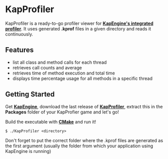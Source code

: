# KapProfiler

KapProfiler is a ready-to-go profiler viewer for **[KapEngine's integrated profiler](https://github.com/benji-35/KapEngine/)**. It uses generated **.kprof** files in a given directory and reads it continuously.

## Features

- list all class and method calls for each thread
- retrieves call counts and average
- retrieves time of method execution and total time
- displays time percentage usage for all methods in a specific thread

## Getting Started

Get **[KapEngine](https://github.com/benji-35/KapEngine/)**, download the last release
of **[KapProfiler](https://github.com/aureliancnx/KapProfiler/releases/)**, extract this in the **Packages** folder of your
KapProfier game and let's go!

Build the executable with **[CMake](https://github.com/Kitware/CMake)** and run it!

  ``$ ./KapProfiler <directory>``
  
Don't forget to put the correct folder where the .kprof files are generated as the first argument (usually the folder from which your application using KapEngine is running)

